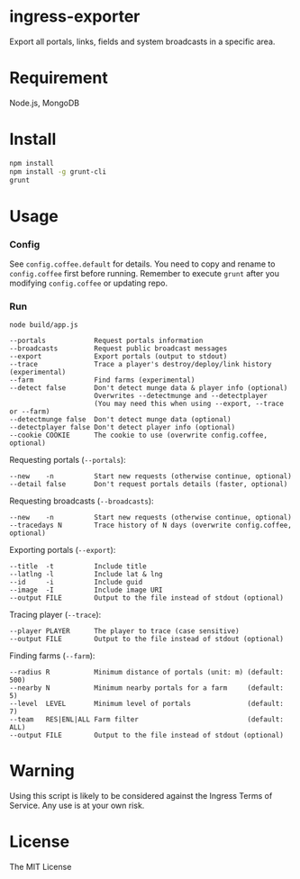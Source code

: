 ingress-exporter
========================

Export all portals, links, fields and system broadcasts in a specific area.

# Requirement

Node.js, MongoDB

# Install

```bash
npm install
npm install -g grunt-cli
grunt
```

# Usage

### Config

See `config.coffee.default` for details.
You need to copy and rename to `config.coffee` first before running.
Remember to execute `grunt` after you modifying `config.coffee` or updating repo.

### Run

```
node build/app.js

--portals            Request portals information
--broadcasts         Request public broadcast messages
--export             Export portals (output to stdout)
--trace              Trace a player's destroy/deploy/link history (experimental)
--farm               Find farms (experimental)
--detect false       Don't detect munge data & player info (optional)
                     Overwrites --detectmunge and --detectplayer
                     (You may need this when using --export, --trace or --farm)
--detectmunge false  Don't detect munge data (optional)
--detectplayer false Don't detect player info (optional)
--cookie COOKIE      The cookie to use (overwrite config.coffee, optional)
```

Requesting portals (`--portals`):

```
--new    -n          Start new requests (otherwise continue, optional)
--detail false       Don't request portals details (faster, optional)
```

Requesting broadcasts (`--broadcasts`):

```
--new    -n          Start new requests (otherwise continue, optional)
--tracedays N        Trace history of N days (overwrite config.coffee, optional)
```

Exporting portals (`--export`):

```
--title  -t          Include title
--latlng -l          Include lat & lng
--id     -i          Include guid
--image  -I          Include image URI
--output FILE        Output to the file instead of stdout (optional)
```

Tracing player (`--trace`):

```
--player PLAYER      The player to trace (case sensitive)
--output FILE        Output to the file instead of stdout (optional)
```

Finding farms (`--farm`):

```
--radius R           Minimum distance of portals (unit: m) (default: 500)
--nearby N           Minimum nearby portals for a farm     (default: 5)
--level  LEVEL       Minimum level of portals              (default: 7)
--team   RES|ENL|ALL Farm filter                           (default: ALL)
--output FILE        Output to the file instead of stdout (optional)
```

# Warning

Using this script is likely to be considered against the Ingress Terms of Service. Any use is at your own risk.

# License

The MIT License